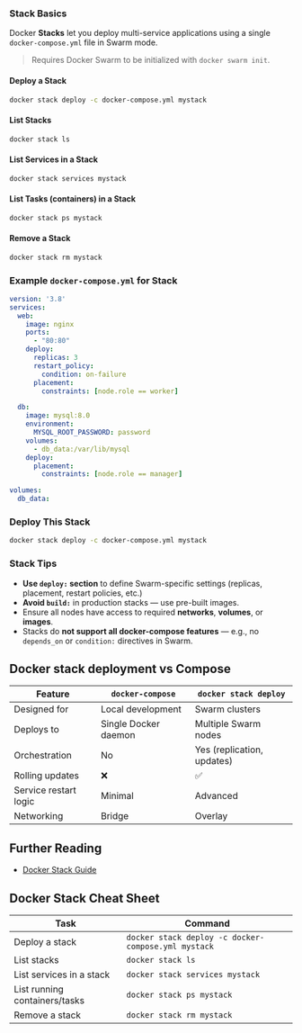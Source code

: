 ### Stack Basics
Docker **Stacks** let you deploy multi-service applications using a single `docker-compose.yml` file in Swarm mode.

> Requires Docker Swarm to be initialized with `docker swarm init`.


#### Deploy a Stack
```bash
docker stack deploy -c docker-compose.yml mystack
```

#### List Stacks
```bash
docker stack ls
```

#### List Services in a Stack
```bash
docker stack services mystack
```

#### List Tasks (containers) in a Stack
```bash
docker stack ps mystack
```

#### Remove a Stack
```bash
docker stack rm mystack
```


### Example `docker-compose.yml` for Stack
```yaml
version: '3.8'
services:
  web:
    image: nginx
    ports:
      - "80:80"
    deploy:
      replicas: 3
      restart_policy:
        condition: on-failure
      placement:
        constraints: [node.role == worker]

  db:
    image: mysql:8.0
    environment:
      MYSQL_ROOT_PASSWORD: password
    volumes:
      - db_data:/var/lib/mysql
    deploy:
      placement:
        constraints: [node.role == manager]

volumes:
  db_data:
```

### Deploy This Stack
```bash
docker stack deploy -c docker-compose.yml mystack
```


### Stack Tips
* **Use `deploy:` section** to define Swarm-specific settings (replicas, placement, restart policies, etc.)
* **Avoid `build:`** in production stacks — use pre-built images.
* Ensure all nodes have access to required **networks**, **volumes**, or **images**.
* Stacks do **not support all docker-compose features** — e.g., no `depends_on` or `condition:` directives in Swarm.


## Docker stack deployment vs Compose
| Feature               | `docker-compose`     | `docker stack deploy`      |
| --------------------- | -------------------- | -------------------------- |
| Designed for          | Local development    | Swarm clusters             |
| Deploys to            | Single Docker daemon | Multiple Swarm nodes       |
| Orchestration         | No                   | Yes (replication, updates) |
| Rolling updates       | ❌                    | ✅                          |
| Service restart logic | Minimal              | Advanced                   |
| Networking            | Bridge               | Overlay                    |


## Further Reading
- [Docker Stack Guide](https://docs.docker.com/reference/cli/docker/stack/)


## Docker Stack Cheat Sheet
| Task                            | Command |
|----------------------------------|---------|
| Deploy a stack                  | `docker stack deploy -c docker-compose.yml mystack` |
| List stacks                     | `docker stack ls` |
| List services in a stack        | `docker stack services mystack` |
| List running containers/tasks   | `docker stack ps mystack` |
| Remove a stack                  | `docker stack rm mystack` |
